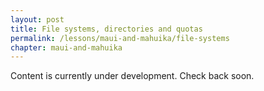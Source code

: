 ```yaml
---
layout: post
title: File systems, directories and quotas
permalink: /lessons/maui-and-mahuika/file-systems
chapter: maui-and-mahuika
---
```

Content is currently under development. Check back soon.
